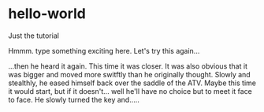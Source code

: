 # hello-world
Just the tutorial

Hmmm. type something exciting here.
Let's try this again...

...then he heard it again. This time it was closer. It was also obvious that it was bigger and moved more switftly than he originally thought. Slowly and stealthly, he eased himself back over the saddle of the ATV. Maybe this time it would start, but if it doesn't... well he'll have no choice but to meet it face to face. He slowly turned the key and.....
